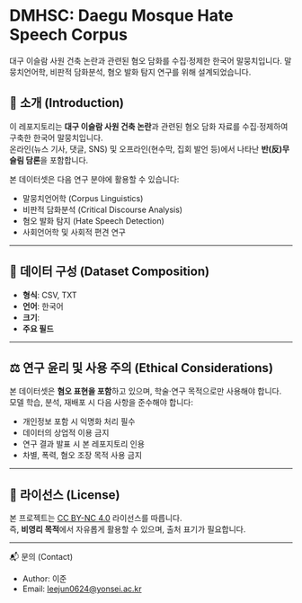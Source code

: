 # DMHSC: Daegu Mosque Hate Speech Corpus
대구 이슬람 사원 건축 논란과 관련된 혐오 담화를 수집·정제한 한국어 말뭉치입니다. 말뭉치언어학, 비판적 담화분석, 혐오 발화 탐지 연구를 위해 설계되었습니다.

## 📌 소개 (Introduction)
이 레포지토리는 **대구 이슬람 사원 건축 논란**과 관련된 혐오 담화 자료를 수집·정제하여 구축한 한국어 말뭉치입니다.  
온라인(뉴스 기사, 댓글, SNS) 및 오프라인(현수막, 집회 발언 등)에서 나타난 **반(反)무슬림 담론**을 포함합니다.

본 데이터셋은 다음 연구 분야에 활용할 수 있습니다:
- 말뭉치언어학 (Corpus Linguistics)
- 비판적 담화분석 (Critical Discourse Analysis)
- 혐오 발화 탐지 (Hate Speech Detection)
- 사회언어학 및 사회적 편견 연구

---

## 📂 데이터 구성 (Dataset Composition)
- **형식**: CSV, TXT
- **언어**: 한국어
- **크기**: 
- **주요 필드**

---

## ⚖️ 연구 윤리 및 사용 주의 (Ethical Considerations)
본 데이터셋은 **혐오 표현을 포함**하고 있으며, 학술·연구 목적으로만 사용해야 합니다.  
모델 학습, 분석, 재배포 시 다음 사항을 준수해야 합니다:
- 개인정보 포함 시 익명화 처리 필수
- 데이터의 상업적 이용 금지
- 연구 결과 발표 시 본 레포지토리 인용
- 차별, 폭력, 혐오 조장 목적 사용 금지

---

## 📜 라이선스 (License)
본 프로젝트는 [CC BY-NC 4.0](https://creativecommons.org/licenses/by-nc/4.0/) 라이선스를 따릅니다.  
즉, **비영리 목적**에서 자유롭게 활용할 수 있으며, 출처 표기가 필요합니다.

---

📬 문의 (Contact)
- Author: 이준
- Email: leejun0624@yonsei.ac.kr

